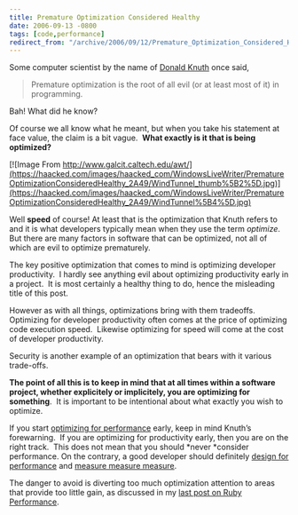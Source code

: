 ```yaml
---
title: Premature Optimization Considered Healthy
date: 2006-09-13 -0800
tags: [code,performance]
redirect_from: "/archive/2006/09/12/Premature_Optimization_Considered_Healthy.aspx/"
---
```


Some computer scientist by the name of [Donald
Knuth](http://en.wikipedia.org/wiki/Donald_Knuth) once said,

> Premature optimization is the root of all evil (or at least most of
> it) in programming.

Bah! What did he know?

Of course we all know what he meant, but when you take his statement at
face value, the claim is a bit vague.  **What exactly is it that is
being optimized?**

[![Image From
http://www.galcit.caltech.edu/awt/](https://haacked.com/images/haacked_com/WindowsLiveWriter/PrematureOptimizationConsideredHealthy_2A49/WindTunnel_thumb%5B2%5D.jpg)](https://haacked.com/images/haacked_com/WindowsLiveWriter/PrematureOptimizationConsideredHealthy_2A49/WindTunnel%5B4%5D.jpg)

Well **speed** of course! At least that is the optimization that Knuth
refers to and it is what developers typically mean when they use the
term *optimize*.  But there are many factors in software that can be
optimized, not all of which are evil to optimize prematurely.

The key positive optimization that comes to mind is optimizing developer
productivity.  I hardly see anything evil about optimizing productivity
early in a project.  It is most certainly a healthy thing to do, hence
the misleading title of this post.

However as with all things, optimizations bring with them tradeoffs. 
Optimizing for developer productivity often comes at the price of
optimizing code execution speed.  Likewise optimizing for speed will
come at the cost of developer productivity.

Security is another example of an optimization that bears with it
various trade-offs.

**The point of all this is to keep in mind that at all times within a
software project, whether explicitely or implicitely, you are optimizing
for something**.  It is important to be intentional about what exactly
you wish to optimize.

If you start [optimizing for
performance](http://www.joelonsoftware.com/items/2006/09/12.html) early,
keep in mind Knuth’s forewarning.  If you are optimizing for
productivity early, then you are on the right track.  This does not mean
that you should *never *consider performance. On the contrary, a good
developer should definitely [design for
performance](http://blogs.msdn.com/ricom/archive/2003/12/12/43245.aspx)
and [measure measure
measure](http://blogs.msdn.com/ricom/archive/2003/12/02/40779.aspx).

The danger to avoid is diverting too much optimization attention to
areas that provide too little gain, as discussed in my [last post on
Ruby
Performance](https://haacked.com/archive/2006/09/12/Joel_On_Ruby_Performance.aspx).

